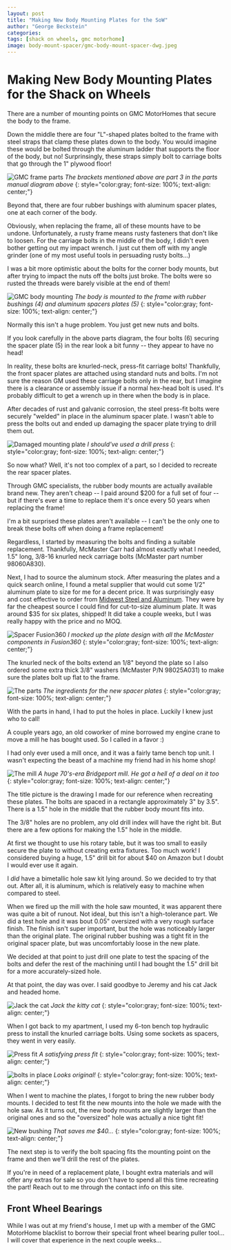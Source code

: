 ```yaml
---
layout: post
title: "Making New Body Mounting Plates for the SoW"
author: "George Beckstein"
categories: 
tags: [shack on wheels, gmc motorhome]
image: body-mount-spacer/gmc-body-mount-spacer-dwg.jpeg
---
```


# Making New Body Mounting Plates for the Shack on Wheels

There are a number of mounting points on GMC MotorHomes that secure the body to the frame. 

Down the middle there are four "L"-shaped plates bolted to the frame with steel straps that clamp these plates down to the body. You would imagine these would be bolted through the aluminum ladder that supports the floor of the body, but no! Surprinsingly, these straps simply bolt to carriage bolts that go through the 1" plywood floor!

![GMC frame parts](/assets/img/body-mount-spacer/gmc-frame-parts.png)
*The brackets mentioned above are part 3 in the parts manual diagram above*
{: style="color:gray; font-size: 100%; text-align: center;"}

Beyond that, there are four rubber bushings with aluminum spacer plates, one at each corner of the body.

Obviously, when replacing the frame, all of these mounts have to be undone. Unfortunately, a rusty frame means rusty fasteners that don't like to loosen. For the carriage bolts in the middle of the body, I didn't even bother getting out my impact wrench. I just cut them off with my angle grinder (one of my most useful tools in persuading rusty bolts...)

I was a bit more optimistic about the bolts for the corner body mounts, but after trying to impact the nuts off the bolts just broke. The bolts were so rusted the threads were barely visible at the end of them!

![GMC body mounting](/assets/img/body-mount-spacer/body-mounting.png)
*The body is mounted to the frame with rubber bushings (4) and aluminum spacers plates (5)*
{: style="color:gray; font-size: 100%; text-align: center;"}

Normally this isn't a huge problem. You just get new nuts and bolts.

If you look carefully in the above parts diagram, the four bolts (6) securing the spacer plate (5) in the rear look a bit funny -- they appear to have no head!

In reality, these bolts are knurled-neck, press-fit carriage bolts! Thankfully, the front spacer plates are attached using standard nuts and bolts. I'm not sure the reason GM used these carriage bolts only in the rear, but I imagine there is a clearance or assembly issue if a normal hex-head bolt is used. It's probably difficult to get a wrench up in there when the body is in place.

After decades of rust and galvanic corrosion, the steel press-fit bolts were securely "welded" in place in the aluminum spacer plate. I wasn't able to press the bolts out and ended up damaging the spacer plate trying to drill them out.

![Damaged mounting plate](/assets/img/body-mount-spacer/damaged-plate.JPEG)
*I should've used a drill press*
{: style="color:gray; font-size: 100%; text-align: center;"}

So now what? Well, it's not too complex of a part, so I decided to recreate the rear spacer plates.

Through GMC specialists, the rubber body mounts are actually available brand new. They aren't cheap -- I paid around $200 for a full set of four -- but if there's ever a time to replace them it's once every 50 years when replacing the frame!

I'm a bit surprised these plates aren't available -- I can't be the only one to break these bolts off when doing a frame replacement!

Regardless, I started by measuring the bolts and finding a suitable replacement. Thankfully, McMaster Carr had almost exactly what I needed, 1.5" long, 3/8-16 knurled neck carriage bolts (McMaster part number 98060A830).

Next, I had to source the aluminum stock. After measuring the plates and a quick search online, I found a metal supplier that would cut some 1/2" aluminum plate to size for me for a decent price. It was surprisingly easy and cost effective to order from [Midwest Steel and Aluminum](https://www.midweststeelsupply.com/store/). They were by far the cheapest source I could find for cut-to-size aluminum plate. It was around $35 for six plates, shipped! It did take a couple weeks, but I was really happy with the price and no MOQ.

![Spacer Fusion360](/assets/img/body-mount-spacer/spacer-fusion360.png)
*I mocked up the plate design with all the McMaster components in Fusion360*
{: style="color:gray; font-size: 100%; text-align: center;"}

The knurled neck of the bolts extend an 1/8" beyond the plate so I also ordered some extra thick 3/8" washers (McMaster P/N 98025A031) to make sure the plates bolt up flat to the frame.

![The parts](/assets/img/body-mount-spacer/the-parts.jpeg)
*The ingredients for the new spacer plates*
{: style="color:gray; font-size: 100%; text-align: center;"}

With the parts in hand, I had to put the holes in place. Luckily I knew just who to call!

A couple years ago, an old coworker of mine borrowed my engine crane to move a mill he has bought used. So I called in a favor :)

I had only ever used a mill once, and it was a fairly tame bench top unit. I wasn't expecting the beast of a machine my friend had in his home shop!

![The mill](/assets/img/body-mount-spacer/the-mill.JPEG)
*A huge 70's-era Bridgeport mill. He got a hell of a deal on it too*
{: style="color:gray; font-size: 100%; text-align: center;"}

The title picture is the drawing I made for our reference when recreating these plates. The bolts are spaced in a rectangle approximately 3" by 3.5". There is a 1.5" hole in the middle that the rubber body mount fits into.

The 3/8" holes are no problem, any old drill index will have the right bit. But there are a few options for making the 1.5" hole in the middle.

At first we thought to use his rotary table, but it was too small to easily secure the plate to without creating extra fixtures. Too much work! I considered buying a huge, 1.5" drill bit for about $40 on Amazon but I doubt I would ever use it again.

I *did* have a bimetallic hole saw kit lying around. So we decided to try that out. After all, it is aluminum, which is relatively easy to machine when compared to steel.

When we fired up the mill with the hole saw mounted, it was apparent there was quite a bit of runout. Not ideal, but this isn't a high-tolerance part. We did a test hole and it was bout 0.05" oversized with a very rough surface finish. The finish isn't super important, but the hole was noticeably larger than the original plate. The original rubber bushing was a tight fit in the original spacer plate, but was uncomfortably loose in the new plate.

We decided at that point to just drill one plate to test the spacing of the bolts and defer the rest of the machining until I had bought the 1.5" drill bit for a more accurately-sized hole.

At that point, the day was over. I said goodbye to Jeremy and his cat Jack and headed home.

![Jack the cat](/assets/img/body-mount-spacer/jack-the-cat.JPEG)
*Jack the kitty cat*
{: style="color:gray; font-size: 100%; text-align: center;"}

When I got back to my apartment, I used my 6-ton bench top hydraulic press to install the knurled carriage bolts. Using some sockets as spacers, they went in very easily.

![Press fit](/assets/img/body-mount-spacer/press-fit.JPEG)
*A satisfying press fit*
{: style="color:gray; font-size: 100%; text-align: center;"}

![bolts in place](/assets/img/body-mount-spacer/plate-with-bolts.JPEG)
*Looks original!*
{: style="color:gray; font-size: 100%; text-align: center;"}

When I went to machine the plates, I forgot to bring the new rubber body mounts. I decided to test fit the new mounts into the hole we made with the hole saw. As it turns out, the new body mounts are slightly larger than the original ones and so the "oversized" hole was actually a nice tight fit!


![New bushing](/assets/img/body-mount-spacer/new-bushing.JPEG)
*That saves me $40...*
{: style="color:gray; font-size: 100%; text-align: center;"}

The next step is to verify the bolt spacing fits the mounting point on the frame and then we'll drill the rest of the plates.

If you're in need of a replacement plate, I bought extra materials and will offer any extras for sale so you don't have to spend all this time recreating the part! Reach out to me through the contact info on this site.

## Front Wheel Bearings

While I was out at my friend's house, I met up with a member of the GMC MotorHome blacklist to borrow their special front wheel bearing puller tool... I will cover that experience in the next couple weeks...
